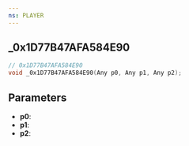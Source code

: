 ```yaml
---
ns: PLAYER
---
```

## _0x1D77B47AFA584E90

```c
// 0x1D77B47AFA584E90
void _0x1D77B47AFA584E90(Any p0, Any p1, Any p2);
```

## Parameters
* **p0**:
* **p1**:
* **p2**:

